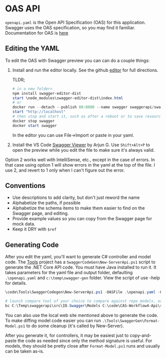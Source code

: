 # OAS API
`openapi.yaml` is the Open API Specification (OAS) for this application. Swagger uses the OAS specification, so you may find it familiar. Documentation for OAS is [here](https://swagger.io/specification/)

## Editing the YAML

To edit the OAS with Swagger preview you can can do a couple things:

1. Install and run the editor locally. See the github [editor](https://github.com/swagger-api/swagger-editor) for full directions.

   TLDR;

    ```PowerShell
    # in a new folder>
    npm install swagger-editor-dist
    start \node_modules\swagger-editor-dist\index.html
    # or
    docker run --detach --publish 80:8080 --name swagger swaggerapi/swagger-editor
    start "http://localhost"
    # then stop and start it, such as after a reboot or to save resources
    docker stop swagger
    docker start swagger
    ```

    In the editor you can use File->Import or paste in your yaml.

2. Install the VS Code [Swagger Viewer](https://github.com/arjun-g/vs-swagger-viewer) by Arjun G. Use `Shift+Alt+P` to open the preview while you edit the file to make sure it's always valid.

Option 2 works well with IntelliSense, etc., except in the case of errors. In that case using option 1 will show errors in the yaml at the top of the file. I use 2, and revert to 1 only when I can't figure out the error.

## Conventions
* Use descriptions to add clarity, but don't just reword the name
* Alphabetize the paths, if possible
* Alphabetize the schema items to make them easier to find on the Swagger page, and editing.
* Provide example values so you can copy from the Swagger page for mock data.
* Keep it DRY with `$ref`

## Generating Code
After you edit the yaml, you'll want to generate C# controller and model code. The [Tools](https://dev.azure.com/CCC-Casualty/Reliance/_git/Tools) project has a `SwaggerCodeGen\New-ServerApi.ps1` script to generate the .NET Core API code. You must have Java installed to run it. It takes parameters for the yaml file and output folder, defaulting `.\openapi.yaml` and `c:\temp\swagger-gen` folder. View the script of use -help for details.

```PowerShell
\code\Tools\SwaggerCodegen\New-ServerApi.ps1 -OASFile .\openapi.yaml -OutputFolder C:\temp\swaggerapi\ -namespace CCC.CAS.Workflow4Messages.Models

# launch compare tool of your choice to compare against repo models, or controllers
bc C:\Temp\swaggerapi\src\IO.Swagger\Models C:\code\CAS-Workflow4-Api\src\CCC.CAS.Workflow4Messages\Models
```
You can also use the local web site mentioned above to generate the code. To make diffing model code easier you can run  `.\Tools\SwaggerGen\Format-Model.ps1` to do some cleanup (it's called by New-Server).

After you generate it, for controllers, it may be easiest just to copy-and-paste the code as needed since only the method signature is useful. For models, they should be pretty close after `Format-Model.ps1` runs and usually can be taken as-is.

